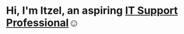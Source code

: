 <h1> Hi, I'm Itzel, an aspiring <a href="https://linkedin.com/in/itzel-tecuanapa-264b80148">IT Support Professional</a>☺</h1>
